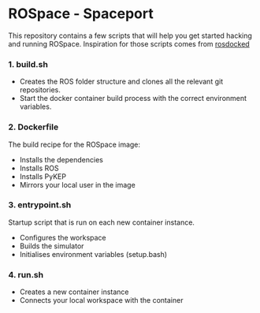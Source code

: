 # ROSpace - Spaceport

This repository contains a few scripts that will help you get started
hacking and running ROSpace. Inspiration for those scripts comes from
[rosdocked](https://github.com/jbohren/rosdocked)

### 1. build.sh

-  Creates the ROS folder structure and clones all the relevant git
   repositories.
-  Start the docker container build process with the correct environment
   variables.

### 2. Dockerfile
The build recipe for the ROSpace image:
-  Installs the dependencies
-  Installs ROS
-  Installs PyKEP
-  Mirrors your local user in the image

### 3. entrypoint.sh
Startup script that is run on each new container instance.
-  Configures the workspace
-  Builds the simulator
-  Initialises environment variables (setup.bash)

### 4. run.sh
-  Creates a new container instance
-  Connects your local workspace with the container